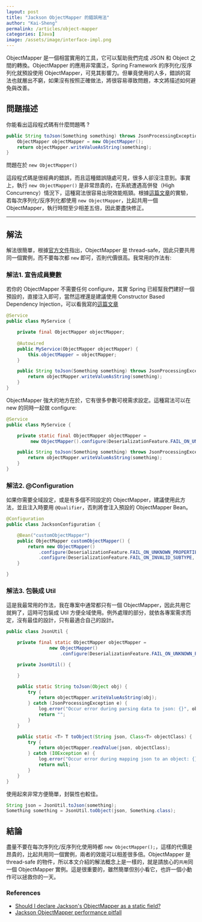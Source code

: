 ```yaml
---
layout: post
title: "Jackson ObjectMapper 的錯誤用法"
author: "Kai-Sheng"
permalink: /articles/object-mapper
categories: [Java]
image: /assets/image/interface-impl.png
--- 
```


ObjectMapper 是一個相當實用的工具，它可以幫助我們完成 JSON 和 Object 之間的轉換。ObjectMapper 的應用非常廣泛，Spring Framework 的序列化/反序列化就預設使用 ObjectMapper，可見其影響力。但畢竟使用的人多，錯誤的寫法也就層出不窮，如果沒有按照正確做法，將很容易導致問題，本文將描述如何避免與改善。

 
## **問題描述**

你能看出這段程式碼有什麼問題嗎 ?

```java
public String toJson(Something something) throws JsonProcessingException {
    ObjectMapper objectMapper = new ObjectMapper();
    return objectMapper.writeValueAsString(something);
}
```

問題在於 `new ObjectMapper()`

這段程式碼是很經典的錯誤，而且這種錯誤隨處可見，很多人卻沒注意到。事實上，執行 `new ObjectMapper()` 是非常昂貴的，在系統遭遇高併發（High Concurrency）情況下，這種寫法很容易出現效能瓶頸。根據[這篇文章](https://theartofdev.com/2014/07/20/jackson-objectmapper-performance-pitfall/)的實驗，若每次序列化/反序列化都使用 `new ObjectMapper`，比起共用一個 ObjectMapper，執行時間至少相差五倍，因此要盡快修正。

---

## **解法**
解法很簡單，根據[官方文件](https://fasterxml.github.io/jackson-databind/javadoc/2.6/com/fasterxml/jackson/databind/ObjectMapper.html)指出，ObjectMapper 是 thread-safe，因此只要共用同一個實例，而不要每次都 `new` 即可，否則代價很高。我常用的作法有:
 
### **解法1. 宣告成員變數**

若你的 ObjectMapper 不需要任何 configure，其實 Spring 已經幫我們建好一個預設的，直接注入即可，當然這裡還是建議使用 Constructor Based Dependency Injection，可以看我寫的[這篇文章](/articles/analyzing-dependency-injection-patterns-in-spring) 

```java
@Service
public class MyService {

    private final ObjectMapper objectMapper;
    
    @Autowired
    public MyService(ObjectMapper objectMapper) {
        this.objectMapper = objectMapper;
    }

    public String toJson(Something something) throws JsonProcessingException {
        return objectMapper.writeValueAsString(something);
    }
}
```

ObjectMapper 強大的地方在於，它有很多參數可視需求設定。這種寫法可以在 new 的同時一起做 configure:

```java
@Service
public class MyService {

    private static final ObjectMapper objectMapper =
         new ObjectMapper().configure(DeserializationFeature.FAIL_ON_UNKNOWN_PROPERTIES, false);

    public String toJson(Something something) throws JsonProcessingException {
        return objectMapper.writeValueAsString(something);
    }
}
```

### **解法2. @Configuration**

如果你需要全域設定，或是有多個不同設定的 ObjectMapper，建議使用此方法，並且注入時要用 `@Qualifier`，否則將會注入預設的 ObjectMapper Bean。

```java
@Configuration
public class JacksonConfiguration {

    @Bean("customObjectMapper")
    public ObjectMapper customObjectMapper() {
        return new ObjectMapper()
            .configure(DeserializationFeature.FAIL_ON_UNKNOWN_PROPERTIES, false)
            .configure(DeserializationFeature.FAIL_ON_INVALID_SUBTYPE, false);
    }

}
``` 

### **解法3. 包裝成 Util**
這是我最常用的作法，我在專案中通常都只有一個 ObjectMapper，因此共用它就夠了，這時可包裝成 Util 方便全域使用。例外處理的部分，就依各專案需求而定，沒有最佳的設計，只有最適合自己的設計。

```java
public class JsonUtil {

    private final static ObjectMapper objectMapper = 
                new ObjectMapper()
                    .configure(DeserializationFeature.FAIL_ON_UNKNOWN_PROPERTIES, false);

    private JsonUtil() {

    }

    public static String toJson(Object obj) {
        try {
            return objectMapper.writeValueAsString(obj);
        } catch (JsonProcessingException e) {
            log.error("Occur error during parsing data to json: {}", obj, e);
            return "";
        }
    }

    public static <T> T toObject(String json, Class<T> objectClass) {
        try {
            return objectMapper.readValue(json, objectClass);
        } catch (IOException e) {
            log.error("Occur error during mapping json to an object: {}", json, e);
            return null;
        }
    }
}
```

使用起來非常方便簡單，封裝性也較佳。

```java
String json = JsonUtil.toJson(something);
Something something = JsonUtil.toObject(json, Something.class);
```
 
## **結論**
盡量不要在每次序列化/反序列化使用時都 `new ObjectMapper();`，這樣的代價是昂貴的，比起共用同一個實例，兩者的效能可以相差很多倍。ObjectMapper 是 thread-safe 的物件，所以本文介紹的解法概念上是一樣的，就是請放心的`共用`同一個 ObjectMapper 實例。這是很重要的，雖然簡單但別小看它，也許一個小動作可以拯救你的一天。

### **References**
- [Should I declare Jackson's ObjectMapper as a static field?](https://stackoverflow.com/questions/3907929/should-i-declare-jacksons-objectmapper-as-a-static-field)
- [Jackson ObjectMapper performance pitfall](]https://theartofdev.com/2014/07/20/jackson-objectmapper-performance-pitfall/)